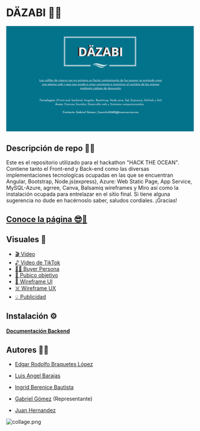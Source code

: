 # DÄZABI 🌊🐚
![banner-waste2money](banner-repo.png)

## Descripción de repo 🚀✨

Este es el repositorio utilizado para el hackathon "HACK THE OCEAN". Contiene tanto el Front-end y Back-end como las diversas implementaciones tecnologícas ocupadas en las que se encuentran Angular, Bootstrap, Node.js(express), Azure: Web Static Page, App Service, MySQL-Azure, agrree, Canva, Balsamiq wireframes y Miro así como la instalación ocupada para entrelazar en el sitio final. Si tiene alguna sugerencia no dude en hacérnoslo saber, saludos cordiales. ¡Gracias!

## [Conoce la página 😎🌴 ](https://gentle-field-0d71f6c10.1.azurestaticapps.net)

## Visuales 👀

- [🎬 Video](https://www.youtube.com/watch?v=T_od3nS6WAU)
- [♪          Video de TikTok](https://vm.tiktok.com/ZMLcwL6YD/?k=1)
- [👨🏻 Buyer Persona](./archivos/Buyer%20Persona.pdf)
- [🎯 Pubico objetivo](./archivos/Pubico%20objetivo.jpg)
- [📓 Wireframe UI](./archivos/Wireframe%20UI)
- [☠️ Wireframe UX](./archivos/Wireframe%20UX)
- [:bulb:  Publicidad](./archivos/Publicidad) 


## Instalación ⚙️
#### [Documentación Backend](https://github.com/Braquetes/Waste2Money/tree/backend#readme)  

## Autores 💪🏻
- [Edgar Rodolfo Braquetes López](https://github.com/Braquetes)

- [Luis Angel Barajas](https://github.com/BarajasAngel)

- [Ingrid Berenice Bautista](https://github.com/IngridBandgel)

- [Gabriel Gómez](https://github.com/gomez50057) (Representante)

- [Juan Hernandez](https://github.com/grayTurtle01)

![collage.png](./archivos/collage.png)
